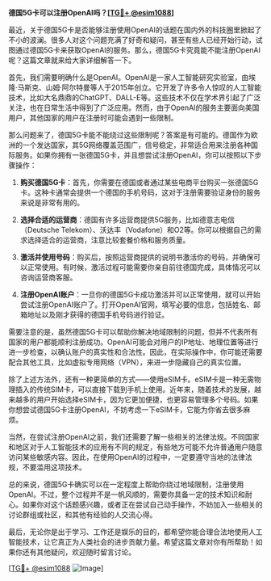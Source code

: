 **德国5G卡可以注册OpenAI吗？[[TG💪+ @esim1088](https://t.me/s/esim1088)]**

最近，关于德国5G卡是否能够注册使用OpenAI的话题在国内外的科技圈里掀起了不小的波澜。很多人对这个问题充满了好奇和疑问，甚至有些人已经开始行动，试图通过德国5G卡来获取OpenAI的服务。那么，德国5G卡究竟能不能注册OpenAI呢？这篇文章就来给大家详细解答一下。

首先，我们需要明确什么是OpenAI。OpenAI是一家人工智能研究实验室，由埃隆·马斯克、山姆·阿尔特曼等人于2015年创立。它开发了许多令人惊叹的人工智能技术，比如大名鼎鼎的ChatGPT、DALL-E等。这些技术不仅在学术界引起了广泛关注，也在日常生活中得到了广泛应用。然而，由于OpenAI的服务主要面向美国用户，其他国家的用户在注册时可能会遇到一些限制。

那么问题来了，德国5G卡能不能绕过这些限制呢？答案是有可能的。德国作为欧洲的一个发达国家，其5G网络覆盖范围广，信号稳定，非常适合用来注册各种国际服务。如果你拥有一张德国5G卡，并且想尝试注册OpenAI，你可以按照以下步骤操作：

1. **购买德国5G卡**：首先，你需要在德国或者通过某些电商平台购买一张德国5G卡。这种卡通常会提供一个德国的手机号码，这对于注册需要验证身份的服务来说是非常有用的。

2. **选择合适的运营商**：德国有许多运营商提供5G服务，比如德意志电信（Deutsche Telekom）、沃达丰（Vodafone）和O2等。你可以根据自己的需求选择适合的运营商，注意比较套餐价格和服务质量。

3. **激活并使用号码**：购买后，按照运营商提供的说明书激活你的号码，并确保可以正常使用。有时候，激活过程可能需要你亲自前往德国完成，具体情况可以咨询运营商客服。

4. **注册OpenAI账户**：一旦你的德国5G卡成功激活并可以正常使用，就可以开始尝试注册OpenAI账户了。打开OpenAI官网，填写必要的信息，包括姓名、邮箱地址以及刚才获得的德国手机号码进行验证。

需要注意的是，虽然德国5G卡可以帮助你解决地域限制的问题，但并不代表所有国家的用户都能顺利注册成功。OpenAI可能会对用户的IP地址、地理位置等进行进一步检查，以确认账户的真实性和合法性。因此，在实际操作中，你可能还需要配合其他工具，比如虚拟专用网络（VPN），来进一步隐藏自己的真实位置。

除了上述方法外，还有一种更简单的方式——使用eSIM卡。eSIM卡是一种无需物理插入的传统SIM卡，可以直接下载到手机上使用。近年来，随着技术的发展，越来越多的用户开始选择eSIM卡，因为它更加便捷，也更容易管理多个号码。如果你想尝试德国5G卡注册OpenAI，不妨考虑一下eSIM卡，它能为你省去很多麻烦。

当然，在尝试注册OpenAI之前，我们还需要了解一些相关的法律法规。不同国家和地区对于人工智能技术的应用有不同的规定，有些地方可能不允许普通用户随意访问某些敏感内容。因此，在使用OpenAI的过程中，一定要遵守当地的法律法规，不要滥用这项技术。

总的来说，德国5G卡确实可以在一定程度上帮助你绕过地域限制，注册使用OpenAI。不过，整个过程并不是一帆风顺的，需要你具备一定的技术知识和耐心。如果你对这个话题感兴趣，或者正在尝试自己动手操作，不妨加入一些相关的讨论群组或社区，和其他有经验的人交流心得。

最后，无论你是出于学习、工作还是娱乐的目的，都希望你能合理合法地使用人工智能技术，让它真正为人类社会的进步贡献力量。希望这篇文章对你有所帮助！如果你还有其他疑问，欢迎随时留言讨论。

[[TG💪+ @esim1088](https://t.me/s/esim1088) ![Image](https://i.postimg.cc/4NQfJmqS/Snipaste-2025-05-13-00-14-12.png)]